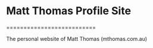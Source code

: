 # Matt Thomas Profile Site
==========================

The personal website of Matt Thomas (mthomas.com.au)
